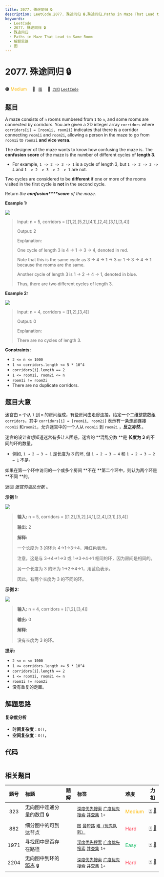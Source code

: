```yaml
---
title: 2077. 殊途同归 🔒
description: LeetCode,2077. 殊途同归 🔒,殊途同归,Paths in Maze That Lead to Same Room,解题思路,图
keywords:
  - LeetCode
  - 2077. 殊途同归 🔒
  - 殊途同归
  - Paths in Maze That Lead to Same Room
  - 解题思路
  - 图
---
```


# 2077. 殊途同归 🔒

🟠 <font color=#ffb800>Medium</font>&emsp; 🔖&ensp; [`图`](/tag/graph.md)&emsp; 🔗&ensp;[`力扣`](https://leetcode.cn/problems/paths-in-maze-that-lead-to-same-room) [`LeetCode`](https://leetcode.com/problems/paths-in-maze-that-lead-to-same-room)

## 题目

A maze consists of `n` rooms numbered from `1` to `n`, and some rooms are
connected by corridors. You are given a 2D integer array `corridors` where
`corridors[i] = [room1i, room2i]` indicates that there is a corridor
connecting `room1i` and `room2i`, allowing a person in the maze to go from
`room1i` to `room2i` **and vice versa**.

The designer of the maze wants to know how confusing the maze is. The
**confusion** **score** of the maze is the number of different cycles of
**length 3**.

  * For example, `1 -> 2 -> 3 -> 1` is a cycle of length 3, but `1 -> 2 -> 3 -> 4` and `1 -> 2 -> 3 -> 2 -> 1` are not.

Two cycles are considered to be **different** if one or more of the rooms
visited in the first cycle is **not** in the second cycle.

Return _the_ _**confusion****score** of the maze._



**Example 1:**

![](https://fastly.jsdelivr.net/gh/doocs/leetcode@main/solution/2000-2099/2077.Paths%20in%20Maze%20That%20Lead%20to%20Same%20Room/images/image-20211114164827-1.png)

> Input: n = 5, corridors = [[1,2],[5,2],[4,1],[2,4],[3,1],[3,4]]
> 
> Output: 2
> 
> Explanation:
> 
> One cycle of length 3 is 4 -> 1 -> 3 -> 4, denoted in red.
> 
> Note that this is the same cycle as 3 -> 4 -> 1 -> 3 or 1 -> 3 -> 4 -> 1 because the rooms are the same.
> 
> Another cycle of length 3 is 1 -> 2 -> 4 -> 1, denoted in blue.
> 
> Thus, there are two different cycles of length 3.

**Example 2:**

![](https://fastly.jsdelivr.net/gh/doocs/leetcode@main/solution/2000-2099/2077.Paths%20in%20Maze%20That%20Lead%20to%20Same%20Room/images/image-20211114164851-2.png)

> Input: n = 4, corridors = [[1,2],[3,4]]
> 
> Output: 0
> 
> Explanation:
> 
> There are no cycles of length 3.

**Constraints:**

  * `2 <= n <= 1000`
  * `1 <= corridors.length <= 5 * 10^4`
  * `corridors[i].length == 2`
  * `1 <= room1i, room2i <= n`
  * `room1i != room2i`
  * There are no duplicate corridors.


## 题目大意

迷宫由 `n` 个从 `1` 到 `n` 的房间组成，有些房间由走廊连接。给定一个二维整数数组 `corridors`，其中 `corridors[i] =
[room1i, room2i]` 表示有一条走廊连接 `room1i` 和`room2i`，允许迷宫中的一个人从 `room1i` 到 `room2i`
，**反之亦然** 。

迷宫的设计者想知道迷宫有多让人困惑。迷宫的 **混乱分数  **是 **长度为 3** 的不同的环的数量。

  * 例如, `1 → 2 → 3 → 1` 是长度为 3 的环, 但 `1 → 2 → 3 → 4` 和 `1 → 2 → 3 → 2 → 1` 不是。

如果在第一个环中访问的一个或多个房间 **不在  **第二个环中，则认为两个环是 **不同  **的。

返回 _迷宫的混乱分数_ 。

**示例 1:**

![](https://fastly.jsdelivr.net/gh/doocs/leetcode@main/solution/2000-2099/2077.Paths%20in%20Maze%20That%20Lead%20to%20Same%20Room/images/image-20211114164827-1.png)

> 
> 
> 
> 
> 
> **输入:** n = 5, corridors = [[1,2],[5,2],[4,1],[2,4],[3,1],[3,4]]
> 
> **输出:** 2
> 
> **解释:**
> 
> 一个长度为 3 的环为 4→1→3→4，用红色表示。
> 
> 注意，这是与 3→4→1→3 或 1→3→4→1 相同的环，因为房间是相同的。
> 
> 另一个长度为 3 的环为 1→2→4→1，用蓝色表示。
> 
> 因此，有两个长度为 3 的不同的环。
> 
> 

**示例  2:**

![](https://fastly.jsdelivr.net/gh/doocs/leetcode@main/solution/2000-2099/2077.Paths%20in%20Maze%20That%20Lead%20to%20Same%20Room/images/image-20211114164851-2.png)

> 
> 
> 
> 
> 
> **输入:** n = 4, corridors = [[1,2],[3,4]]
> 
> **输出:** 0
> 
> **解释:**
> 
> 没有长度为 3 的环。



**提示:**

  * `2 <= n <= 1000`
  * `1 <= corridors.length <= 5 * 10^4`
  * `corridors[i].length == 2`
  * `1 <= room1i, room2i <= n`
  * `room1i != room2i`
  * 没有重复的走廊。


## 解题思路

#### 复杂度分析

- **时间复杂度**：`O()`，
- **空间复杂度**：`O()`，

## 代码

```javascript

```

## 相关题目

<!-- prettier-ignore -->
| 题号 | 标题 | 题解 | 标签 | 难度 | 力扣 |
| :------: | :------ | :------: | :------ | :------ | :------: |
| 323 | 无向图中连通分量的数目 🔒 |  |  [`深度优先搜索`](/tag/depth-first-search.md) [`广度优先搜索`](/tag/breadth-first-search.md) [`并查集`](/tag/union-find.md) `1+` | <font color=#ffb800>Medium</font> | [🀄️](https://leetcode.cn/problems/number-of-connected-components-in-an-undirected-graph) [🔗](https://leetcode.com/problems/number-of-connected-components-in-an-undirected-graph) |
| 882 | 细分图中的可到达节点 |  |  [`图`](/tag/graph.md) [`最短路`](/tag/shortest-path.md) [`堆（优先队列）`](/tag/heap-priority-queue.md) | <font color=#ff334b>Hard</font> | [🀄️](https://leetcode.cn/problems/reachable-nodes-in-subdivided-graph) [🔗](https://leetcode.com/problems/reachable-nodes-in-subdivided-graph) |
| 1971 | 寻找图中是否存在路径 |  |  [`深度优先搜索`](/tag/depth-first-search.md) [`广度优先搜索`](/tag/breadth-first-search.md) [`并查集`](/tag/union-find.md) `1+` | <font color=#15bd66>Easy</font> | [🀄️](https://leetcode.cn/problems/find-if-path-exists-in-graph) [🔗](https://leetcode.com/problems/find-if-path-exists-in-graph) |
| 2204 | 无向图中到环的距离 🔒 |  |  [`深度优先搜索`](/tag/depth-first-search.md) [`广度优先搜索`](/tag/breadth-first-search.md) [`并查集`](/tag/union-find.md) `1+` | <font color=#ff334b>Hard</font> | [🀄️](https://leetcode.cn/problems/distance-to-a-cycle-in-undirected-graph) [🔗](https://leetcode.com/problems/distance-to-a-cycle-in-undirected-graph) |